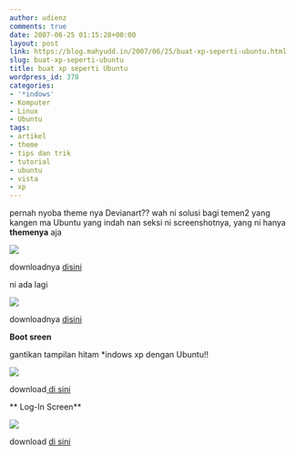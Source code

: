 ```yaml
---
author: udienz
comments: true
date: 2007-06-25 01:15:28+00:00
layout: post
link: https://blog.mahyudd.in/2007/06/25/buat-xp-seperti-ubuntu.html
slug: buat-xp-seperti-ubuntu
title: buat xp seperti Ubuntu
wordpress_id: 378
categories:
- '*indows'
- Komputer
- Linux
- Ubuntu
tags:
- artikel
- theme
- tips dan trik
- tutorial
- ubuntu
- vista
- xp
---
```


pernah nyoba theme nya Devianart?? wah ni solusi bagi temen2 yang kangen ma Ubuntu yang indah nan seksi ni screenshotnya, yang ni hanya **themenya** aja

![](http://tn3-2.deviantart.com/300W/fs7.deviantart.com/i/2005/219/1/3/ClearLooks_for_Windows_XP_by_schmoove.png)

downloadnya [disini](http://www.deviantart.com/download/18591720/ClearLooks_2_2.zip)

ni ada lagi

![](http://tn3-2.deviantart.com/fs11/300W/i/2006/232/9/5/Human_for_Windows_by_FioreSSj.jpg)

downloadnya [disini](http://www.deviantart.com/download/37743373/Human.zip)

**Boot sreen**

gantikan tampilan hitam *indows xp dengan Ubuntu!!

![](http://skins6.wincustomize.com/zirjoker/bootskin/t8476.jpg)

download[ di sini](http://www.wincustomize.com/download.aspx?skinid=8476&libid=32)

** Log-In Screen**

![](http://skins6.wincustomize.com/zirjoker/logon/t8251.jpg)

download [di sini](http://www.wincustomize.com/download.aspx?skinid=8251&libid=26)
